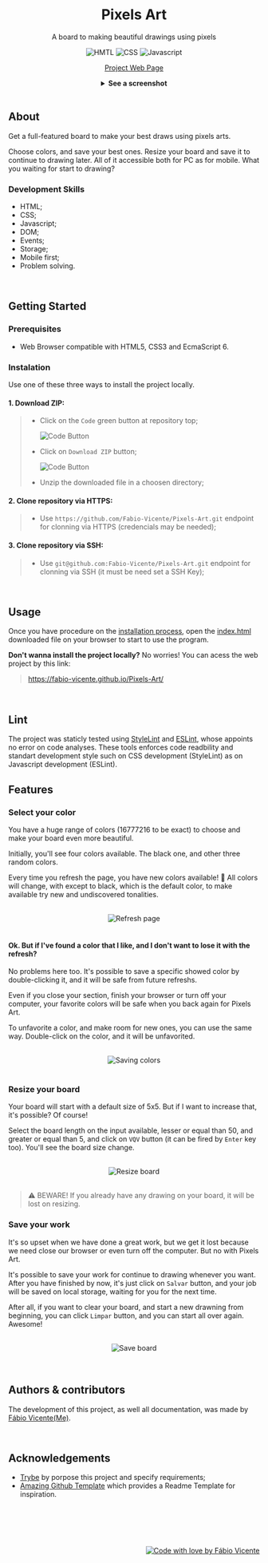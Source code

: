 <div align=center>
  <h1>Pixels Art</h1>
  <p>A board to making beautiful drawings using pixels</p>

  ![HMTL](assets/images/HTML-logo.svg)
  ![CSS](assets/images/CSS-logo.svg)
  ![Javascript](assets/images/javascript-badge.svg)

  [Project Web Page](https://fabio-vicente.github.io/Pixels-Art/)

  <details>
    <summary>
      <strong>See a screenshot</strong>
    </summary>
    <br />
    <img src=assets/gifs/screenshot-5x5.gif alt="Project Screenshot" />
  </details>
</div>
  
</div>
<br />

## About

Get a full-featured board to make your best draws using pixels arts.

Choose colors, and save your best ones. Resize your board and save it to continue to drawing later. All of it accessible both for PC as for mobile. What you waiting for start to drawing?

### Development Skills

- HTML;
- CSS;
- Javascript;
- DOM;
- Events;
- Storage;
- Mobile first;
- Problem solving.

<br />

## Getting Started

### Prerequisites

  - Web Browser compatible with HTML5, CSS3 and EcmaScript 6.

### Instalation

  Use one of these three ways to install the project locally.

#### 1. Download ZIP:
>
>  - Click on the `Code` green button at repository top;
>
>      ![Code Button](assets/images/GitHub-code-button.png)
>
>  - Click on `Download ZIP` button;
>
>      ![Code Button](assets/images/GitHub-downloadZIP-button.png)
>  
>  - Unzip the downloaded file in a choosen directory;

#### 2. Clone repository via HTTPS:
>
>  - Use `https://github.com/Fabio-Vicente/Pixels-Art.git` endpoint for clonning via HTTPS (credencials may be needed);


#### 3. Clone repository via SSH:
>
>  - Use `git@github.com:Fabio-Vicente/Pixels-Art.git` endpoint for clonning via SSH (it must be need set a SSH Key);

<br />

## Usage

Once you have procedure on the [installation process](#instalation), open the [index.html](index.html) downloaded file on your browser to start to use the program.

**Don't wanna install the project locally?** No worries! You can acess the web project by this link:

> https://fabio-vicente.github.io/Pixels-Art/

<br />

## Lint

The project was staticly tested using [StyleLint](https://stylelint.io/) and [ESLint](https://eslint.org/), whose appoints no error on code analyses. These tools enforces code readbility and standart development style such on CSS development (StyleLint) as on Javascript development (ESLint).


## Features

### Select your color

You have a huge range of colors (16777216 to be exact) to choose and make your board even more beautiful.

Initially, you'll see four colors available. The black one, and other three random colors.

Every time you refresh the page, you have new colors available! 🎉 All colors will change, with except to black, which is the default color, to make available try new and undiscovered tonalities.

<br />
<div align=center>
  <img src=assets/gifs/refresh.gif alt="Refresh page" />
</div>
<br />

#### Ok. But if I've found a color that I like, and I don't want to lose it with the refresh?

No problems here too. It's possible to save a specific showed color by double-clicking it, and it will be safe from future refreshs.

Even if you close your section, finish your browser or turn off your computer, your favorite colors will be safe when you back again for Pixels Art.

To unfavorite a color, and make room for new ones, you can use the same way. Double-click on the color, and it will be unfavorited.

<br />
<div align=center>
  <img src=assets/gifs/saving-colors.gif alt="Saving colors"" />
</div>
<br />

### Resize your board

Your board will start with a default size of 5x5. But if I want to increase that, it's possible? Of course!

Select the board length on the input available, lesser or equal than 50, and greater or equal than 5, and click on `VQV` button (it can be fired by `Enter` key too). You'll see the board size change.

<br />
<div align=center>
  <img src=assets/gifs/resize-board.gif alt="Resize board"" />
</div>
<br />

> ⚠️ BEWARE! If you already have any drawing on your board, it will be lost on resizing.

### Save your work

It's so upset when we have done a great work, but we get it lost because we need close our browser or even turn off the computer. But no with Pixels Art.

It's possible to save your work for continue to drawing whenever you want. After you have finished by now, it's just click on `Salvar` button, and your job will be saved on local storage, waiting for you for the next time.

After all, if you want to clear your board, and start a new drawning from beginning, you can click `Limpar` button, and you can start all over again. Awesome!

<br />
<div align=center>
  <img src=assets/gifs/save-board.gif alt="Save board"" />
</div>
<br />

<br />

## Authors & contributors

The development of this project, as well all documentation, was made by [Fábio Vicente(Me)](https://github.com/Fabio-Vicente).

<br />

## Acknowledgements

- [Trybe](https://www.betrybe.com/) by porpose this project and specify requirements;
- [Amazing Github Template](https://github.com/dec0dOS/amazing-github-template) which provides a Readme Template for inspiration.

<br />
<br />
<br />
<br />

<div align=right>

[![Code with love by Fábio Vicente](assets/images/made-with-love.svg)](https://github.com/Fabio-Vicente)

</div>

